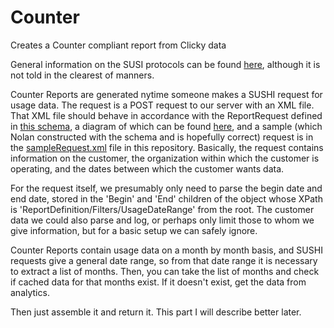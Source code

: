 # Counter
Creates a Counter compliant report from Clicky data

General information on the SUSI protocols can be found [here](http://www.niso.org/schemas/sushi/), although it is 
not told in the clearest of manners.

Counter Reports are generated nytime someone makes a SUSHI request for usage data. 
The request is a POST request to our server with an XML file. That XML file should behave in accordance 
with the ReportRequest defined in [this schema](http://www.niso.org/schemas/sushi/sushi1_7.xsd), 
a diagram of which can be found [here](http://www.niso.org/schemas/sushi/diagrams/sushi1_7_ReportRequest.png),
and a sample (which Nolan constructed with the schema and is hopefully correct) request is in the [sampleRequest.xml](https://github.com/jomijournal/Counter/blob/master/sampleRequest.xml) file in this repository.
Basically, the request contains information on the customer, the organization within which the customer is operating,
and the dates between which the customer wants data. 

For the request itself, we presumably only need to parse the 
begin date and end date, stored in the 'Begin' and 'End' children of the object whose XPath is
'ReportDefinition/Filters/UsageDateRange' from the root. The customer data we could also parse and log, or perhaps only limit those to whom we give information, but for a basic setup we can safely ignore.

Counter Reports contain usage data on a month by month basis, and SUSHI requests give a general date range, 
so from that date range it is necessary to extract a list of months. Then, you can take the list of months and check if cached data for that months exist. If it doesn't exist, get the data from analytics.

Then just assemble it and return it. This part I will describe better later.
